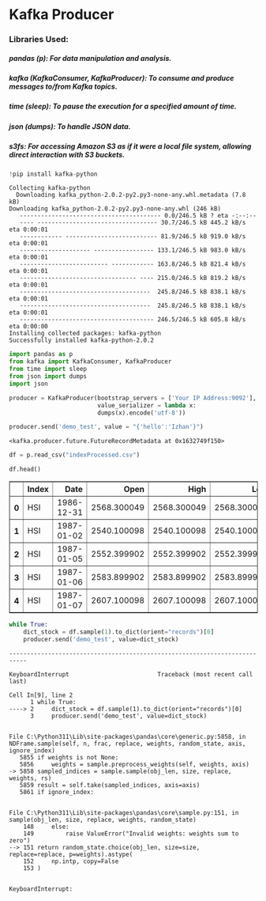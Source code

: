 # Kafka Producer

### Libraries Used:
##### pandas (p): For data manipulation and analysis.
##### kafka (KafkaConsumer, KafkaProducer): To consume and produce messages to/from Kafka topics.
##### time (sleep): To pause the execution for a specified amount of time.
##### json (dumps): To handle JSON data.
##### s3fs: For accessing Amazon S3 as if it were a local file system, allowing direct interaction with S3 buckets.


```python
!pip install kafka-python
```

    Collecting kafka-python
      Downloading kafka_python-2.0.2-py2.py3-none-any.whl.metadata (7.8 kB)
    Downloading kafka_python-2.0.2-py2.py3-none-any.whl (246 kB)
       ---------------------------------------- 0.0/246.5 kB ? eta -:--:--
       ---- ---------------------------------- 30.7/246.5 kB 445.2 kB/s eta 0:00:01
       ------------ -------------------------- 81.9/246.5 kB 919.0 kB/s eta 0:00:01
       -------------------- ----------------- 133.1/246.5 kB 983.0 kB/s eta 0:00:01
       ------------------------- ------------ 163.8/246.5 kB 821.4 kB/s eta 0:00:01
       --------------------------------- ---- 215.0/246.5 kB 819.2 kB/s eta 0:00:01
       -------------------------------------  245.8/246.5 kB 838.1 kB/s eta 0:00:01
       -------------------------------------  245.8/246.5 kB 838.1 kB/s eta 0:00:01
       -------------------------------------- 246.5/246.5 kB 605.8 kB/s eta 0:00:00
    Installing collected packages: kafka-python
    Successfully installed kafka-python-2.0.2
    


```python
import pandas as p
from kafka import KafkaConsumer, KafkaProducer
from time import sleep
from json import dumps
import json
```


```python
producer = KafkaProducer(bootstrap_servers = ['Your IP Address:9092'],
                         value_serializer = lambda x:
                         dumps(x).encode('utf-8'))
```


```python
producer.send('demo_test', value = "{'hello':'Izhan'}")
```




    <kafka.producer.future.FutureRecordMetadata at 0x1632749f150>




```python
df = p.read_csv("indexProcessed.csv")
```


```python
df.head()
```




<div>
<style scoped>
    .dataframe tbody tr th:only-of-type {
        vertical-align: middle;
    }

    .dataframe tbody tr th {
        vertical-align: top;
    }

    .dataframe thead th {
        text-align: right;
    }
</style>
<table border="1" class="dataframe">
  <thead>
    <tr style="text-align: right;">
      <th></th>
      <th>Index</th>
      <th>Date</th>
      <th>Open</th>
      <th>High</th>
      <th>Low</th>
      <th>Close</th>
      <th>Adj Close</th>
      <th>Volume</th>
      <th>CloseUSD</th>
    </tr>
  </thead>
  <tbody>
    <tr>
      <th>0</th>
      <td>HSI</td>
      <td>1986-12-31</td>
      <td>2568.300049</td>
      <td>2568.300049</td>
      <td>2568.300049</td>
      <td>2568.300049</td>
      <td>2568.300049</td>
      <td>0.0</td>
      <td>333.879006</td>
    </tr>
    <tr>
      <th>1</th>
      <td>HSI</td>
      <td>1987-01-02</td>
      <td>2540.100098</td>
      <td>2540.100098</td>
      <td>2540.100098</td>
      <td>2540.100098</td>
      <td>2540.100098</td>
      <td>0.0</td>
      <td>330.213013</td>
    </tr>
    <tr>
      <th>2</th>
      <td>HSI</td>
      <td>1987-01-05</td>
      <td>2552.399902</td>
      <td>2552.399902</td>
      <td>2552.399902</td>
      <td>2552.399902</td>
      <td>2552.399902</td>
      <td>0.0</td>
      <td>331.811987</td>
    </tr>
    <tr>
      <th>3</th>
      <td>HSI</td>
      <td>1987-01-06</td>
      <td>2583.899902</td>
      <td>2583.899902</td>
      <td>2583.899902</td>
      <td>2583.899902</td>
      <td>2583.899902</td>
      <td>0.0</td>
      <td>335.906987</td>
    </tr>
    <tr>
      <th>4</th>
      <td>HSI</td>
      <td>1987-01-07</td>
      <td>2607.100098</td>
      <td>2607.100098</td>
      <td>2607.100098</td>
      <td>2607.100098</td>
      <td>2607.100098</td>
      <td>0.0</td>
      <td>338.923013</td>
    </tr>
  </tbody>
</table>
</div>




```python
while True:
    dict_stock = df.sample(1).to_dict(orient="records")[0]
    producer.send('demo_test', value=dict_stock)
```


    ---------------------------------------------------------------------------

    KeyboardInterrupt                         Traceback (most recent call last)

    Cell In[9], line 2
          1 while True:
    ----> 2     dict_stock = df.sample(1).to_dict(orient="records")[0]
          3     producer.send('demo_test', value=dict_stock)
    

    File C:\Python311\Lib\site-packages\pandas\core\generic.py:5858, in NDFrame.sample(self, n, frac, replace, weights, random_state, axis, ignore_index)
       5855 if weights is not None:
       5856     weights = sample.preprocess_weights(self, weights, axis)
    -> 5858 sampled_indices = sample.sample(obj_len, size, replace, weights, rs)
       5859 result = self.take(sampled_indices, axis=axis)
       5861 if ignore_index:
    

    File C:\Python311\Lib\site-packages\pandas\core\sample.py:151, in sample(obj_len, size, replace, weights, random_state)
        148     else:
        149         raise ValueError("Invalid weights: weights sum to zero")
    --> 151 return random_state.choice(obj_len, size=size, replace=replace, p=weights).astype(
        152     np.intp, copy=False
        153 )
    

    KeyboardInterrupt: 

